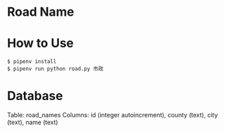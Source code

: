 Road Name
=========

How to Use
==========

```
$ pipenv install
$ pipenv run python road.py 市政
```

Database
========

Table: road_names
Columns: id (integer autoincrement), county (text), city (text), name (text)
